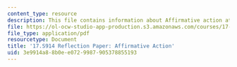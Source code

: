 ```yaml
---
content_type: resource
description: This file contains information about Affirmative action at MIT.
file: https://ol-ocw-studio-app-production.s3.amazonaws.com/courses/17-s914-conversations-you-cant-have-on-campus-race-ethnicity-gender-and-identity-spring-2012/3e9914a88b0ee0729987905378855193_MIT17_S914S12_aa6.pdf
file_type: application/pdf
resourcetype: Document
title: '17.S914 Reflection Paper: Affirmative Action'
uid: 3e9914a8-8b0e-e072-9987-905378855193
---
```

